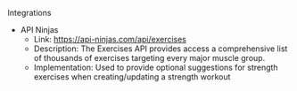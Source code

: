 Integrations

- API Ninjas
    - Link: https://api-ninjas.com/api/exercises
    - Description: The Exercises API provides access a comprehensive list of thousands of exercises targeting every major muscle group.
    - Implementation: Used to provide optional suggestions for strength exercises when creating/updating a strength workout
